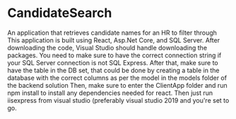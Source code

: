 # CandidateSearch
An application that retrieves candidate names for an HR to filter through
This application is built using React, Asp.Net Core, and SQL Server.
After downloading the code, Visual Studio should handle downloading the packages.
You need to make sure to have the correct connection string if your SQL Server connection is not SQL Express.
After that, make sure to have the table in the DB set, that could be done by creating a table in the database with the correct columns as per the model in the models folder of the backend solution
Then, make sure to enter the ClientApp folder and run npm install to install any dependencies needed for react.
Then just run iisexpress from visual studio (preferably visual studio 2019 and you're set to go.
